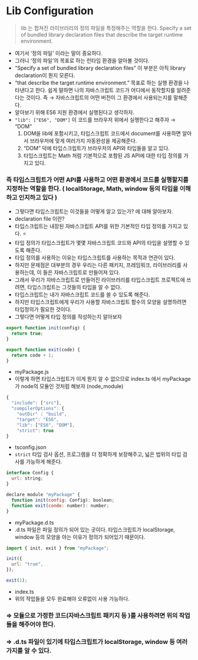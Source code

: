# Lib Configuration

> lib 는 합쳐진 라이브러리의 정의 파일을 특정해주는 역할을 한다.
> Specify a set of bundled library declaration files that describe the target runtime environment.

- 여기서 ‘정의 파일' 이라는 말이 중요하다.
- 그러니 ‘정의 파일’의 목표로 하는 런타임 환경을 알아볼 것이다.
- “Specify a set of bundled library declaration files” 이 부분은 아직 library declaration이 뭔지 모른다.
- “that describe the target runtime environment.” 목표로 하는 실행 환경을 나타낸다고 한다.
  쉽게 말하면 나의 자바스크립트 코드가 어디에서 동작할지를 알려준다는 것이다. 즉 → 자바스크립트의 어떤 버전이 그 환경에서 사용되는지를 말해준다.
- 알아보기 위해 ES6 지원 환경에서 실행된다고 생각하자.
- `"lib": ["ES6", "DOM"]` 이 코드를 브라우저 위에서 실행한다고 해주자 → “DOM”
  1. DOM을 lib에 포함시키고, 타입스크립트 코드에서 document를 사용하면 알아서 브라우저에 맞게 여러가지 자동완성을 제공해준다.
  2. “DOM” 덕에 타입스크립트가 브라우저의 API와 타입들을 알고 있다.
  3. 타입스크립트는 Math 처럼 기본적으로 포함된 JS API에 대한 타입 정의를 가지고 있다.

### 즉 타입스크립트가 어떤 API를 사용하고 어떤 환경에서 코드를 실행할지를 지정하는 역할을 한다. ( localStorage, Math, window 등의 타입을 이해하고 인지하고 있다 )

- 그렇다면 타입스크립트는 이것들을 어떻게 알고 있는가? 에 대해 알아보자.
- declaration file 이란?
- 타입스크립트는 내장된 자바스크립트 API를 위한 기본적인 타입 정의를 가지고 있다. ⭐️
- 타입 정의가 타입스크립트가 몇몇 자바스크립트 코드와 API의 타입을 설명할 수 있도록 해준다.
- 타입 정의를 사용하는 이유는 타입스크립트를 사용하는 목적과 연관이 있다.
- 하지만 문제점은 대부분의 경우 우리는 다른 패키지, 프레임워크, 라이브러리를 사용하는데, 이 들은 자바스크립트로 만들어져 있다.
- 그래서 우리가 자바스크립트로 만들어진 라이브러리를 타입스크립트 프로젝트에 쓰려면, 타입스크립트는 그것들의 타입을 알 수 없다.
- 타입스크립트는 내가 자바스크립트 코드를 쓸 수 있도록 해준다.
- 하지만 타입스크립트에게 우리가 사용할 자바스크립트 함수의 모양을 설명하려면 타입정의가 필요한 것이다.
- 그렇다면 어떻게 타입 정의를 작성하는지 알아보자

```jsx
export function init(config) {
  return true;
}

export function exit(code) {
  return code + 1;
}
```

- myPackage.js
- 이렇게 하면 타입스크립트가 이게 뭔지 알 수 없으므로 index.ts 에서 myPackage가 node의 모듈인 것처럼 해보자 (node_module)

```jsx
{
  "include": ["src"],
  "compilerOptions": {
    "outDir" : "build",
    "target": "ES6",
    "lib": ["ES6", "DOM"],
    "strict": true
}
```

- tsconfig.json
- `strict` 타입 검사 옵션, 프로그램을 더 정확하게 보장해주고, 넓은 법위의 타입 검사를 가능하게 해준다.

```jsx
interface Config {
  url: string;
}

declare module "myPackage" {
  function init(config: Config): boolean;
  function exit(conde: number): number;
}
```

- myPackage.d.ts
- .d.ts 파일은 파일 정의가 되어 있는 곳이다. 타입스크립트가 localStorage, window 등의 모양을 아는 이유가 정의가 되어있기 때문이다.

```jsx
import { init, exit } from "myPackage";

init({
  url: "true",
});

exit(1);
```

- index.ts
- 위의 작업들을 모두 완료해야 오류없이 사용 가능하다.

### ⇒ 모듈으로 가정한 코드(자바스크립트 패키지 등 )를 사용하려면 위의 작업들을 해주어야 한다.

### ⇒ .d.ts 파일이 있기에 타입스크립트가 localStorage, window 등 여러가지를 알 수 있다.
